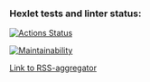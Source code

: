 ### Hexlet tests and linter status:
[![Actions Status](https://github.com/kristinafrdx/frontend-project-11/actions/workflows/hexlet-check.yml/badge.svg)](https://github.com/kristinafrdx/frontend-project-11/actions)

[![Maintainability](https://api.codeclimate.com/v1/badges/51fb4798521a450e324c/maintainability)](https://codeclimate.com/github/kristinafrdx/frontend-project-10/maintainability)

<a href="https://frontend-project-11-kristinafrdxs-projects.vercel.app">Link to RSS-aggregator</a>